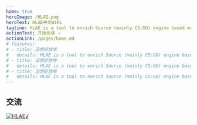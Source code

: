```yaml
---
home: true
heroImage: /HLAE.png
heroText: HLAE中文WiKi
tagline: HLAE is a tool to enrich Source (mainly CS:GO) engine based movie making.
actionText: 开始阅读 →
actionLink: /pages/home.md
# features:
# - title: 没想好放啥
#   details: HLAE is a tool to enrich Source (mainly CS:GO) engine based movie making.
# - title: 没想好放啥
#   details: HLAE is a tool to enrich Source (mainly CS:GO) engine based movie making.
# - title: 没想好放啥
#   details: HLAE is a tool to enrich Source (mainly CS:GO) engine based movie making.
---
```


## 交流

<a target="_blank" href="//shang.qq.com/wpa/qunwpa?idkey=9350efae0dfbaee4ddf031ca9e44a9333a6c26bac37835f9381d4f1488a5f9ef"><img border="0" src="//pub.idqqimg.com/wpa/images/group.png" alt="HLAE√" title="HLAE√"></a>

<ClientOnly>
  <BottomData/>
</ClientOnly>